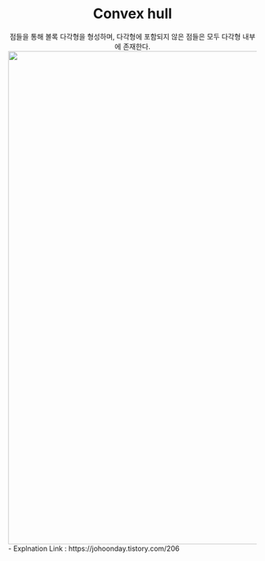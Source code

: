 <div align="center"><h1> Convex hull </h1></div>

<div align="center">점들을 통해 볼록 다각형을 형성하며, 다각형에 포함되지 않은 점들은 모두 다각형 내부에 존재한다.</div>  


<img src="https://img1.daumcdn.net/thumb/R1280x0/?scode=mtistory2&fname=https%3A%2F%2Fblog.kakaocdn.net%2Fdn%2FdBrmDU%2Fbtrxj8FrYnP%2F6AiaWwKAsJFBYYVIgIBqn1%2Fimg.png" width="1000" height="1000">  
- Explnation Link : https://johoonday.tistory.com/206
